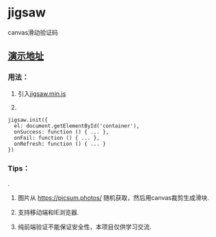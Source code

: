 # jigsaw
canvas滑动验证码

## [演示地址](https://yeild.github.io/jigsaw/demo.html)

### 用法：
1. 引入[jigsaw.min.js](https://raw.githubusercontent.com/yeild/jigsaw/master/dist/jigsaw.min.js)

2.
```
jigsaw.init({
  el: document.getElementById('container'),
  onSuccess: function () { ... },
  onFail: function () { ... },
  onRefresh: function () { ... }
})
```

### Tips：
.
1. 图片从 https://picsum.photos/ 随机获取，然后用canvas裁剪生成滑块.

2. 支持移动端和IE浏览器.

3. 纯前端验证不能保证安全性，本项目仅供学习交流.
